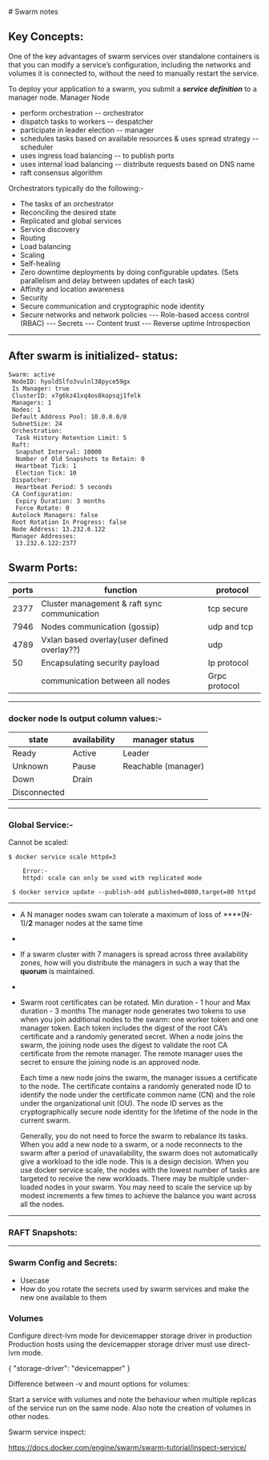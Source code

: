 ﻿﻿# Swarm notes

## Key Concepts:

One of the key advantages of swarm services over standalone containers is that you can modify a service’s configuration, including the networks and volumes it is connected to, without the need to manually restart the service.

To deploy your application to a swarm, you submit a **_service definition_** to a manager node. 
Manager Node
* perform orchestration -- orchestrator
* dispatch tasks to workers -- despatcher
* participate in leader election -- manager
* schedules tasks based on available resources & uses spread strategy -- scheduler
* uses ingress load balancing -- to publish ports
* uses internal load balancing -- distribute requests based on DNS name
* raft consensus algorithm

Orchestrators typically do the following:-
- The tasks of an orchestrator
- Reconciling the desired state
- Replicated and global services
- Service discovery
- Routing
- Load balancing
- Scaling
- Self-healing
- Zero downtime deployments by doing configurable updates. (Sets parallelism and delay between updates of each task)
- Affinity and location awareness
- Security
- Secure communication and cryptographic node identity
- Secure networks and network policies
--- Role-based access control (RBAC)
--- Secrets
--- Content trust
--- Reverse uptime
Introspection
---

## After swarm is initialized- status:
```
Swarm: active
 NodeID: hyold5lfo3vulnl38pyce59gx
 Is Manager: true
 ClusterID: x7g6kz41xq4os8kopsqj1felk
 Managers: 1
 Nodes: 1
 Default Address Pool: 10.0.0.0/8  
 SubnetSize: 24
 Orchestration:
  Task History Retention Limit: 5
 Raft:
  Snapshot Interval: 10000
  Number of Old Snapshots to Retain: 0
  Heartbeat Tick: 1
  Election Tick: 10
 Dispatcher:
  Heartbeat Period: 5 seconds
 CA Configuration:
  Expiry Duration: 3 months
  Force Rotate: 0
 Autolock Managers: false
 Root Rotation In Progress: false
 Node Address: 13.232.6.122
 Manager Addresses:
  13.232.6.122:2377

```

## Swarm Ports:

|ports|function|protocol|
|-----|---|---|      
|2377|Cluster management & raft sync communication|tcp secure|
|7946|Nodes communication (gossip)|udp and tcp|
|4789|Vxlan based overlay(user defined overlay??)|udp|
50|Encapsulating security payload|Ip protocol|
||communication between all nodes|Grpc protocol|


---

### docker node ls output column values:-

|state|availability|manager status|
|-----|------------|--------------|
|Ready|Active|Leader|
|Unknown|Pause|Reachable (manager)|
|Down|Drain||
|Disconnected|||

---

### Global Service:-
Cannot be scaled:

```
$ docker service scale httpd=3

    Error:- 
    httpd: scale can only be used with replicated mode
```
```
 $ docker service update --publish-add published=8080,target=80 httpd
```
---

- A N manager nodes swam can tolerate a maximum of loss of ****(N-1)/**2** manager nodes at the same time
- 
- If a swarm cluster with 7 managers is spread across three availability zones, how will you distribute the managers in such a way that the **quorum** is maintained. 
- 
- Swarm root certificates can be rotated. Min duration - 1 hour and Max duration - 3 months
   The manager node generates two tokens to use when you join additional nodes to the swarm: one worker token and one manager token. Each token includes the digest of the root CA’s certificate and a randomly generated secret. When a node joins the swarm, the joining node uses the digest to validate the root CA certificate from the remote manager. The remote manager uses the secret to ensure the joining node is an approved node.

   Each time a new node joins the swarm, the manager issues a certificate to the node. The certificate contains a randomly generated node ID to identify the node under the certificate common name (CN) and the role under the organizational unit (OU). The node ID serves as the cryptographically secure node identity for the lifetime of the node in the current swarm.

   Generally, you do not need to force the swarm to rebalance its tasks. When you add a new node to a swarm, or a node reconnects to the swarm after a period of unavailability, the swarm does not automatically give a workload to the idle node. This is a design decision.
   When you use docker service scale, the nodes with the lowest number of tasks are targeted to receive the new workloads. There may be multiple under-loaded nodes in your swarm. You may need to scale the service up by modest increments a few times to achieve the balance you want across all the nodes.

---

### RAFT Snapshots:

---

### Swarm Config and Secrets:

- Usecase
- How do you rotate the secrets used by swarm services and make the new one available to them 

### Volumes

Configure direct-lvm mode for devicemapper storage driver in production
Production hosts using the devicemapper storage driver must use direct-lvm mode.

{
  "storage-driver": "devicemapper"
}

Difference between -v and mount options for volumes:

Start a service with volumes and note the behaviour when multiple replicas of the service run on the same node. Also note the creation of volumes in other nodes.


Swarm service inspect:

https://docs.docker.com/engine/swarm/swarm-tutorial/inspect-service/



